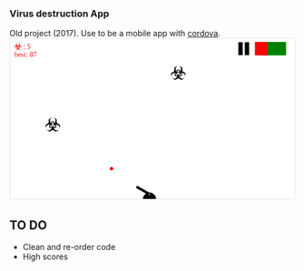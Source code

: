 ### Virus destruction App
Old project (2017). Use to be a mobile app with [cordova](https://cordova.apache.org). 
![Main view of the app](https://raw.githubusercontent.com/MercierCorentin/virus-destruction/master/readme_images/main.png)

## TO DO
- Clean and re-order code
- High scores
